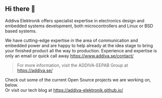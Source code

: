 ## Hi there 👋

Addiva Elektronik offers specialist expertise in electronics design and embedded systems development,
both microcontrollers and Linux or BSD based systems.

We have cutting-edge expertise in the area of communication and embedded power and are happy to help
already at the idea stage to bring your finished product all the way to production.  Experience and
expertise is only an email or quick call away <https://www.addiva.se/contact/>

> For more information, visit the ADDIVA-EEPAB Group at <https://addiva.se/>

Check out some of the current Open Source projects we are working on, below.  
Or visit our tech blog at <https://addiva-elektronik.github.io/>

<!--

🙋‍♀️ A short introduction - what is your organization all about?
🌈 Contribution guidelines - how can the community get involved?
👩‍💻 Useful resources - where can the community find your docs? Is there anything else the community should know?
🍿 Fun facts - what does your team eat for breakfast?
🧙 Remember, you can do mighty things with the power of [Markdown](https://docs.github.com/github/writing-on-github/getting-started-with-writing-and-formatting-on-github/basic-writing-and-formatting-syntax)
-->
